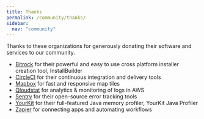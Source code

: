 ```yaml
---
title: Thanks
permalink: /community/thanks/
sidebar:
  nav: "community"
---
```


Thanks to these organizations for generously donating their software and services to our community.

* [Bitrock](http://www.bitrock.com) for their powerful and easy to use cross platform installer creation tool, InstallBuilder
* [CircleCI](https://circleci.com) for their continuous integration and delivery tools
* [Mapbox](https://mapbox.com) for fast and responsive map tiles
* [Qloudstat](https://qloudstat.com) for analytics & monitoring of logs in AWS
* [Sentry](https://sentry.io) for their open-source error tracking tools
* [YourKit](https://www.yourkit.com) for their full-featured Java memory profiler, YourKit Java Profiler
* [Zapier](https://zapier.com) for connecting apps and automating workflows

